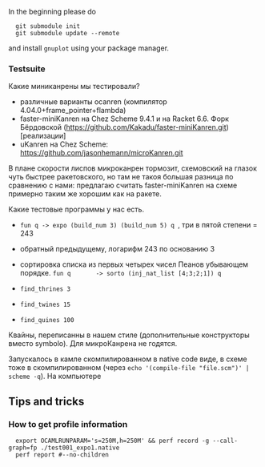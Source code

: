 In the beginning please do

```
  git submodule init
  git submodule update --remote
```

and install `gnuplot` using your package manager.

### Testsuite

Какие миниканрены мы тестировали?

  * различные варианты ocanren (компилятор 4.04.0+frame_pointer+flambda)
  * faster-miniKanren на Chez Scheme 9.4.1 и на Racket 6.6. Форк Бёрдовской
    (https://github.com/Kakadu/faster-miniKanren.git)[реализации]
  * uKanren на Chez Scheme: https://github.com/jasonhemann/microKanren.git

В плане скорости лиспов микроканрен тормозит, схемовский на глазок чуть быстрее
ракетовского, но там не такоя большая разница по сравнению с нами: предлагаю
считать faster-miniKanren на схеме примерно таким же хорошим как на ракете.

Какие тестовые программы у нас есть.

  * `fun q -> expo (build_num 3) (build_num 5) q `, три в пятой степени = 243
  * обратный предыдущему, логарифм 243 по основанию 3
  * сортировка списка из первых четырех чисел Пеанов убывающем порядке.
    `fun q       -> sorto (inj_nat_list [4;3;2;1]) q`


  * `find_thrines 3`
  * `find_twines 15`
  * `find_quines 100`

Квайны, переписанны в нашем стиле (дополнительные конструкторы вместо symbolo).
Для микроКанрена не годятся.

Запускалось в камле скомпилированном в native code виде, в схеме тоже в скомпилированном
(через `echo '(compile-file "file.scm")' | scheme -q`). На компьютере

## Tips and tricks

### How to get profile information

```
  export OCAMLRUNPARAM='s=250M,h=250M' && perf record -g --call-graph=fp ./test001_expo1.native
  perf report #--no-children
```

